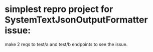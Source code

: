 # simplest repro project for SystemTextJsonOutputFormatter issue:

make 2 reqs to test/a and test/b endpoints to see the issue.
